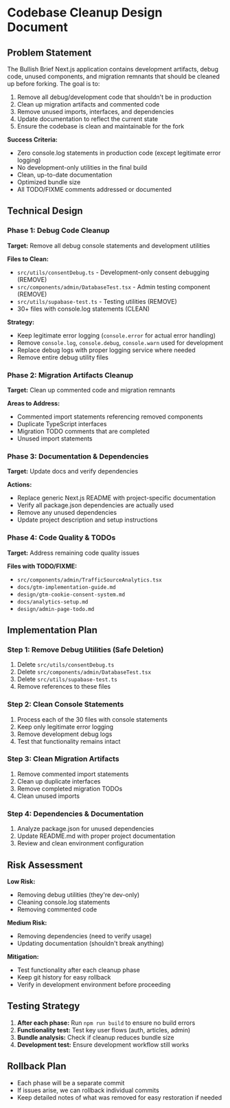 # Codebase Cleanup Design Document

## Problem Statement

The Bullish Brief Next.js application contains development artifacts, debug code, unused components, and migration remnants that should be cleaned up before forking. The goal is to:

1. Remove all debug/development code that shouldn't be in production
2. Clean up migration artifacts and commented code
3. Remove unused imports, interfaces, and dependencies
4. Update documentation to reflect the current state
5. Ensure the codebase is clean and maintainable for the fork

**Success Criteria:**
- Zero console.log statements in production code (except legitimate error logging)
- No development-only utilities in the final build
- Clean, up-to-date documentation
- Optimized bundle size
- All TODO/FIXME comments addressed or documented

## Technical Design

### Phase 1: Debug Code Cleanup
**Target:** Remove all debug console statements and development utilities

**Files to Clean:**
- `src/utils/consentDebug.ts` - Development-only consent debugging (REMOVE)
- `src/components/admin/DatabaseTest.tsx` - Admin testing component (REMOVE)
- `src/utils/supabase-test.ts` - Testing utilities (REMOVE)
- 30+ files with console.log statements (CLEAN)

**Strategy:**
- Keep legitimate error logging (`console.error` for actual error handling)
- Remove `console.log`, `console.debug`, `console.warn` used for development
- Replace debug logs with proper logging service where needed
- Remove entire debug utility files

### Phase 2: Migration Artifacts Cleanup
**Target:** Clean up commented code and migration remnants

**Areas to Address:**
- Commented import statements referencing removed components
- Duplicate TypeScript interfaces
- Migration TODO comments that are completed
- Unused import statements

### Phase 3: Documentation & Dependencies
**Target:** Update docs and verify dependencies

**Actions:**
- Replace generic Next.js README with project-specific documentation
- Verify all package.json dependencies are actually used
- Remove any unused dependencies
- Update project description and setup instructions

### Phase 4: Code Quality & TODOs
**Target:** Address remaining code quality issues

**Files with TODO/FIXME:**
- `src/components/admin/TrafficSourceAnalytics.tsx`
- `docs/gtm-implementation-guide.md`
- `design/gtm-cookie-consent-system.md`
- `docs/analytics-setup.md`
- `design/admin-page-todo.md`

## Implementation Plan

### Step 1: Remove Debug Utilities (Safe Deletion)
1. Delete `src/utils/consentDebug.ts`
2. Delete `src/components/admin/DatabaseTest.tsx`
3. Delete `src/utils/supabase-test.ts`
4. Remove references to these files

### Step 2: Clean Console Statements
1. Process each of the 30 files with console statements
2. Keep only legitimate error logging
3. Remove development debug logs
4. Test that functionality remains intact

### Step 3: Clean Migration Artifacts
1. Remove commented import statements
2. Clean up duplicate interfaces
3. Remove completed migration TODOs
4. Clean unused imports

### Step 4: Dependencies & Documentation
1. Analyze package.json for unused dependencies
2. Update README.md with proper project documentation
3. Review and clean environment configuration

## Risk Assessment

**Low Risk:**
- Removing debug utilities (they're dev-only)
- Cleaning console.log statements
- Removing commented code

**Medium Risk:**
- Removing dependencies (need to verify usage)
- Updating documentation (shouldn't break anything)

**Mitigation:**
- Test functionality after each cleanup phase
- Keep git history for easy rollback
- Verify in development environment before proceeding

## Testing Strategy

1. **After each phase:** Run `npm run build` to ensure no build errors
2. **Functionality test:** Test key user flows (auth, articles, admin)
3. **Bundle analysis:** Check if cleanup reduces bundle size
4. **Development test:** Ensure development workflow still works

## Rollback Plan

- Each phase will be a separate commit
- If issues arise, we can rollback individual commits
- Keep detailed notes of what was removed for easy restoration if needed
